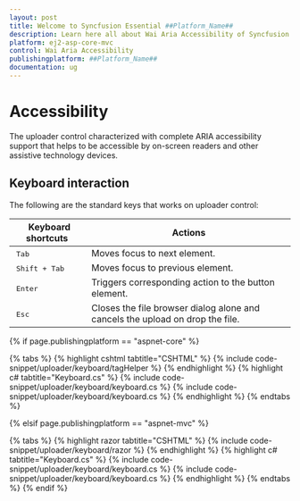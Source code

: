 ```yaml
---
layout: post
title: Welcome to Syncfusion Essential ##Platform_Name##
description: Learn here all about Wai Aria Accessibility of Syncfusion Essential ##Platform_Name## widgets based on HTML5 and jQuery.
platform: ej2-asp-core-mvc
control: Wai Aria Accessibility
publishingplatform: ##Platform_Name##
documentation: ug
---
```



# Accessibility

The uploader control characterized with complete ARIA accessibility support that helps to be accessible by on-screen readers and other assistive technology devices.

## Keyboard interaction

The following are the standard keys that works on uploader control:

| **Keyboard shortcuts** | **Actions** |
| --- | --- |
| <kbd>Tab</kbd> | Moves focus to next element. |
| <kbd>Shift + Tab</kbd> | Moves focus to previous element. |
| <kbd>Enter</kbd> | Triggers corresponding action to the button element. |
| <kbd>Esc</kbd> | Closes the file browser dialog alone and cancels the upload on drop the file. |

{% if page.publishingplatform == "aspnet-core" %}

{% tabs %}
{% highlight cshtml tabtitle="CSHTML" %}
{% include code-snippet/uploader/keyboard/tagHelper %}
{% endhighlight %}
{% highlight c# tabtitle="Keyboard.cs" %}
{% include code-snippet/uploader/keyboard/keyboard.cs %}
{% include code-snippet/uploader/keyboard/keyboard.cs %}
{% endhighlight %}
{% endtabs %}

{% elsif page.publishingplatform == "aspnet-mvc" %}

{% tabs %}
{% highlight razor tabtitle="CSHTML" %}
{% include code-snippet/uploader/keyboard/razor %}
{% endhighlight %}
{% highlight c# tabtitle="Keyboard.cs" %}
{% include code-snippet/uploader/keyboard/keyboard.cs %}
{% include code-snippet/uploader/keyboard/keyboard.cs %}
{% endhighlight %}
{% endtabs %}
{% endif %}

